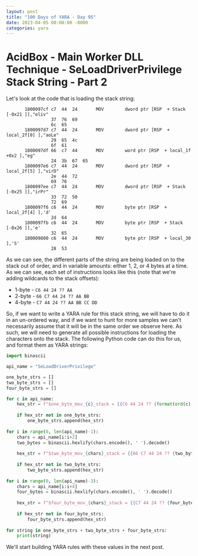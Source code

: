 ```yaml
---
layout: post
title: "100 Days of YARA - Day 95"
date: 2023-04-05 00:00:00 -0000
categories: yara
---
```


# AcidBox - Main Worker DLL Technique - SeLoadDriverPrivilege Stack String - Part 2
Let's look at the code that is loading the stack string:
```
       1800097cf c7  44  24       MOV        dword ptr [RSP  + Stack [-0x21 ]],"eliv"
                 37  76  69 
                 6c  65
       1800097d7 c7  44  24       MOV        dword ptr [RSP  + local_2f[0] ],"aoLe"
                 29  65  4c 
                 6f  61
       1800097df 66  c7  44       MOV        word ptr [RSP  + local_1f +0x2 ],"eg"
                 24  3b  67  65
       1800097e6 c7  44  24       MOV        dword ptr [RSP  + local_2f[5] ],"virD"
                 2e  44  72 
                 69  76
       1800097ee c7  44  24       MOV        dword ptr [RSP  + Stack [-0x25 ]],"irPr"
                 33  72  50 
                 72  69
       1800097f6 c6  44  24       MOV        byte ptr [RSP  + local_2f[4] ],'d'
                 2d  64
       1800097fb c6  44  24       MOV        byte ptr [RSP  + Stack [-0x26 ]],'e'
                 32  65
       180009800 c6  44  24       MOV        byte ptr [RSP  + local_30 ],'S'
                 28  53
```

As we can see, the different parts of the string are being loaded on to the stack out of order, and in variable amounts: either 1, 2, or 4 bytes at a time. As we can see, each set of instructions looks like this (note that we're adding wildcards to the stack offsets):
- 1-byte - `C6 44 24 ?? AA`
- 2-byte - `66 C7 44 24 ?? AA BB`
- 4-byte - `C7 44 24 ?? AA BB CC DD`

So, if we want to write a YARA rule for this stack string, we will have to do it in an un-ordered way, and if we want to hunt for more samples we can't necessarily assume that it will be in the same order we observe here. As such, we will need to generate all possible instructions for loading the characters onto the stack. The following Python code can do this for us, and format them as YARA strings:
```python
import binascii

api_name = "SeLoadDriverPrivilege"

one_byte_strs = []
two_byte_strs = []
four_byte_strs = []

for c in api_name:
    hex_str = f"$one_byte_mov_{c}_stack = {{C6 44 24 ?? {format(ord(c), 'x')}}}"
    
    if hex_str not in one_byte_strs:
        one_byte_strs.append(hex_str)
        
for i in range(0, len(api_name)-1):
    chars = api_name[i:i+2]
    two_bytes = binascii.hexlify(chars.encode(), ' ').decode()
    
    hex_str = f"$two_byte_mov_{chars}_stack = {{66 C7 44 24 ?? {two_bytes}}}"
    
    if hex_str not in two_byte_strs:
        two_byte_strs.append(hex_str)
        
for i in range(0, len(api_name)-3):
    chars = api_name[i:i+4]
    four_bytes = binascii.hexlify(chars.encode(), ' ').decode()
    
    hex_str = f"$four_byte_mov_{chars}_stack = {{C7 44 24 ?? {four_bytes}}}"
    
    if hex_str not in four_byte_strs:
        four_byte_strs.append(hex_str)
        
for string in one_byte_strs + two_byte_strs + four_byte_strs:
    print(string)
```

We'll start building YARA rules with these values in the next post.